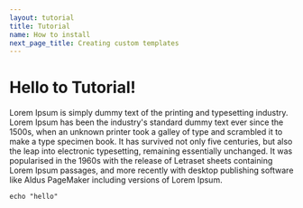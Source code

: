 ```yaml
---
layout: tutorial
title: Tutorial
name: How to install
next_page_title: Creating custom templates
---
```


# Hello to Tutorial!

Lorem Ipsum is simply dummy text of the printing and typesetting industry. Lorem Ipsum has been the industry's standard dummy text ever since the 1500s, when an unknown printer took a galley of type
and scrambled it to make a type specimen book. It has survived not only five centuries, but also the
leap into electronic typesetting, remaining essentially unchanged. It was popularised in the 1960s
with the release of Letraset sheets containing Lorem Ipsum passages, and more recently with desktop publishing software like Aldus PageMaker including versions of Lorem Ipsum.

```shell
echo "hello"
```
